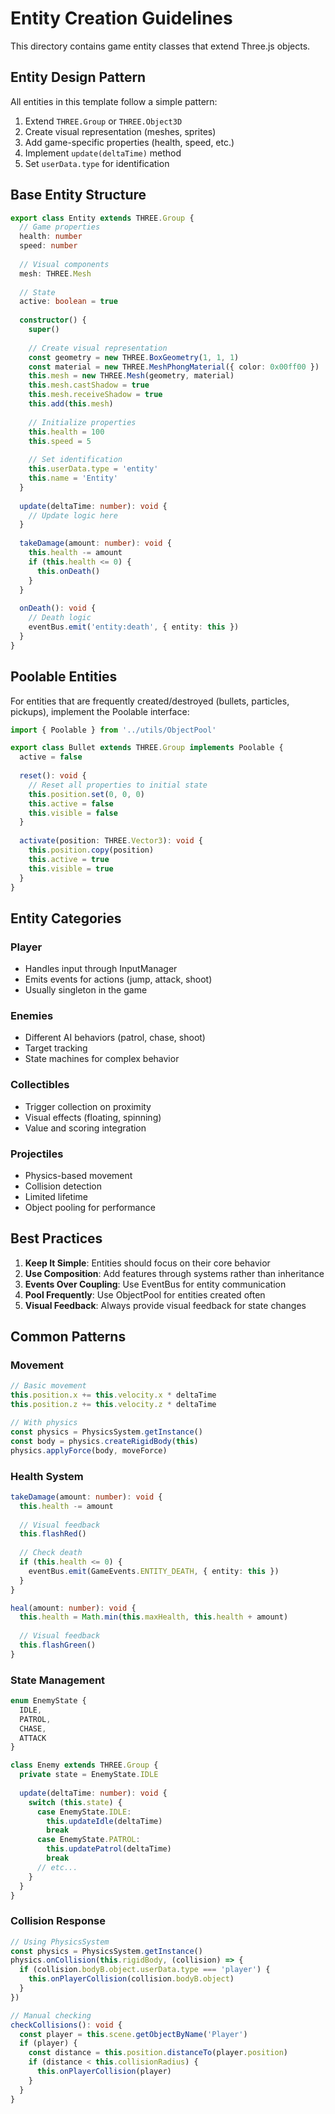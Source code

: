 # Entity Creation Guidelines

This directory contains game entity classes that extend Three.js objects.

## Entity Design Pattern

All entities in this template follow a simple pattern:
1. Extend `THREE.Group` or `THREE.Object3D`
2. Create visual representation (meshes, sprites)
3. Add game-specific properties (health, speed, etc.)
4. Implement `update(deltaTime)` method
5. Set `userData.type` for identification

## Base Entity Structure

```typescript
export class Entity extends THREE.Group {
  // Game properties
  health: number
  speed: number
  
  // Visual components
  mesh: THREE.Mesh
  
  // State
  active: boolean = true
  
  constructor() {
    super()
    
    // Create visual representation
    const geometry = new THREE.BoxGeometry(1, 1, 1)
    const material = new THREE.MeshPhongMaterial({ color: 0x00ff00 })
    this.mesh = new THREE.Mesh(geometry, material)
    this.mesh.castShadow = true
    this.mesh.receiveShadow = true
    this.add(this.mesh)
    
    // Initialize properties
    this.health = 100
    this.speed = 5
    
    // Set identification
    this.userData.type = 'entity'
    this.name = 'Entity'
  }
  
  update(deltaTime: number): void {
    // Update logic here
  }
  
  takeDamage(amount: number): void {
    this.health -= amount
    if (this.health <= 0) {
      this.onDeath()
    }
  }
  
  onDeath(): void {
    // Death logic
    eventBus.emit('entity:death', { entity: this })
  }
}
```

## Poolable Entities

For entities that are frequently created/destroyed (bullets, particles, pickups), implement the Poolable interface:

```typescript
import { Poolable } from '../utils/ObjectPool'

export class Bullet extends THREE.Group implements Poolable {
  active = false
  
  reset(): void {
    // Reset all properties to initial state
    this.position.set(0, 0, 0)
    this.active = false
    this.visible = false
  }
  
  activate(position: THREE.Vector3): void {
    this.position.copy(position)
    this.active = true
    this.visible = true
  }
}
```

## Entity Categories

### Player
- Handles input through InputManager
- Emits events for actions (jump, attack, shoot)
- Usually singleton in the game

### Enemies
- Different AI behaviors (patrol, chase, shoot)
- Target tracking
- State machines for complex behavior

### Collectibles
- Trigger collection on proximity
- Visual effects (floating, spinning)
- Value and scoring integration

### Projectiles
- Physics-based movement
- Collision detection
- Limited lifetime
- Object pooling for performance

## Best Practices

1. **Keep It Simple**: Entities should focus on their core behavior
2. **Use Composition**: Add features through systems rather than inheritance
3. **Events Over Coupling**: Use EventBus for entity communication
4. **Pool Frequently**: Use ObjectPool for entities created often
5. **Visual Feedback**: Always provide visual feedback for state changes

## Common Patterns

### Movement
```typescript
// Basic movement
this.position.x += this.velocity.x * deltaTime
this.position.z += this.velocity.z * deltaTime

// With physics
const physics = PhysicsSystem.getInstance()
const body = physics.createRigidBody(this)
physics.applyForce(body, moveForce)
```

### Health System
```typescript
takeDamage(amount: number): void {
  this.health -= amount
  
  // Visual feedback
  this.flashRed()
  
  // Check death
  if (this.health <= 0) {
    eventBus.emit(GameEvents.ENTITY_DEATH, { entity: this })
  }
}

heal(amount: number): void {
  this.health = Math.min(this.maxHealth, this.health + amount)
  
  // Visual feedback
  this.flashGreen()
}
```

### State Management
```typescript
enum EnemyState {
  IDLE,
  PATROL,
  CHASE,
  ATTACK
}

class Enemy extends THREE.Group {
  private state = EnemyState.IDLE
  
  update(deltaTime: number): void {
    switch (this.state) {
      case EnemyState.IDLE:
        this.updateIdle(deltaTime)
        break
      case EnemyState.PATROL:
        this.updatePatrol(deltaTime)
        break
      // etc...
    }
  }
}
```

### Collision Response
```typescript
// Using PhysicsSystem
const physics = PhysicsSystem.getInstance()
physics.onCollision(this.rigidBody, (collision) => {
  if (collision.bodyB.object.userData.type === 'player') {
    this.onPlayerCollision(collision.bodyB.object)
  }
})

// Manual checking
checkCollisions(): void {
  const player = this.scene.getObjectByName('Player')
  if (player) {
    const distance = this.position.distanceTo(player.position)
    if (distance < this.collisionRadius) {
      this.onPlayerCollision(player)
    }
  }
}
```